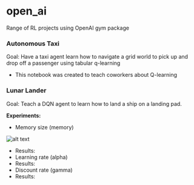 # open_ai
 Range of RL projects using OpenAI gym package

### Autonomous Taxi 
Goal: Have a taxi agent learn how to navigate a grid world to pick up and drop off a passenger using tabular q-learning
* This notebook was created to teach coworkers about Q-learning

### Lunar Lander 
Goal: Teach a DQN agent to learn how to land a ship on a landing pad. 

<b>Experiments:</b>
* Memory size (memory)

![alt text](https://github.com/megforr/open_ai/blob/main/lunar_lander/experiment_results/avg_reward_dqn_11_23_2021_13_04.png)

 * Results: 
* Learning rate (alpha)
 * Results:
* Discount rate (gamma) 
 * Results:  
